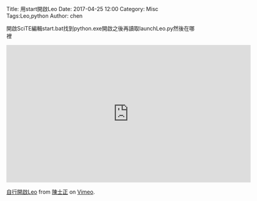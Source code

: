 Title: 用start開啟Leo
Date: 2017-04-25 12:00
Category: Misc
Tags:Leo,python
Author: chen


<!-- PELICAN_END_SUMMARY -->

開啟SciTE編輯start.bat找到python.exe開啟之後再讀取launchLeo.py然後在哪裡

<iframe src="https://player.vimeo.com/video/214636780" width="640" height="360" frameborder="0" webkitallowfullscreen mozallowfullscreen allowfullscreen></iframe>
<p><a href="https://vimeo.com/214636780">自行開啟Leo</a> from <a href="https://vimeo.com/user58667333">陳士正</a> on <a href="https://vimeo.com">Vimeo</a>.</p>

